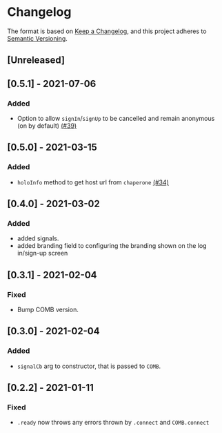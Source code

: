 # Changelog
The format is based on [Keep a Changelog](https://keepachangelog.com/en/1.0.0/),
and this project adheres to [Semantic Versioning](https://semver.org/spec/v2.0.0.html).

## [Unreleased]

## [0.5.1] - 2021-07-06

### Added
- Option to allow `signIn`/`signUp` to be cancelled and remain anonymous (on by default) [(#39)](https://github.com/Holo-Host/web-sdk/pull/39)

## [0.5.0] - 2021-03-15
### Added
- `holoInfo` method to get host url from `chaperone` [(#34)][]

[(#34)]: https://github.com/Holo-Host/web-sdk/pull/34

## [0.4.0] - 2021-03-02
### Added
- added signals.
- added branding field to configuring the branding shown on the log in/sign-up screen

## [0.3.1] - 2021-02-04
### Fixed
- Bump COMB version.

## [0.3.0] - 2021-02-04
### Added
- `signalCb` arg to constructor, that is passed to `COMB`.

## [0.2.2] - 2021-01-11
### Fixed
- `.ready` now throws any errors thrown by `.connect` and `COMB.connect`
